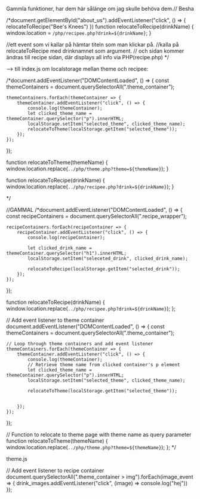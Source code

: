 
Gammla funktioner, har dem här sålänge om jag skulle behöva dem.// Besha


/*document.getElementById("about_us").addEventListener("click", () => {
    relocateToRecipe("Bee's Knees")
})
function relocateToRecipe(drinkName) {
    window.location = `/php/recipee.php?drink=${drinkName}`;
}

//ett event som vi kallar på  hämtar titeln som man klickar på.
//kalla på relocateToRecipe med drinknamnet som argument.
// och sidan kommer ändras till recipe sidan, där displays all info via PHP(recipe.php)
*/


--> till index.js om localstorage mellan theme och recipee:

/*document.addEventListener("DOMContentLoaded", () => {
    const themeContainers = document.querySelectorAll(".theme_container");

    themeContainers.forEach(themeContainer => {
        themeContainer.addEventListener("click", () => {
            console.log(themeContainer);
            let clicked_theme_name = themeContainer.querySelector("p").innerHTML;
            localStorage.setItem("selected_theme", clicked_theme_name);
            relocateToTheme(localStorage.getItem("selected_theme"));
        });
    });
});

function relocateToTheme(themeName) {
    window.location.replace(`../php/theme.php?theme=${themeName}`);
}

function relocateToRecipe(drinkName) {
    window.location.replace(`../php/recipee.php?drink=${drinkName}`);
}

*/




//GAMMAL
/*document.addEventListener("DOMContentLoaded", () => {
    const recipeContainers = document.querySelectorAll(".recipe_wrapper");

    recipeContainers.forEach(recipeContainer => {
        recipeContainer.addEventListener("click", () => {
            console.log(recipeContainer);

            let clicked_drink_name = themeContainer.querySelector("h1").innerHTML;
            localStorage.setItem("seleceted_drink", clicked_drink_name);

            relocateToRecipe(localStorage.getItem("selected_drink"));
        });
    });
});

function relocateToRecipe(drinkName) {
    window.location.replace(`../php/recipee.php?drink=${drinkName}`);
};

// Add event listener to theme container
document.addEventListener("DOMContentLoaded", () => {
    const themeContainers = document.querySelectorAll(".theme_container");

    // Loop through theme containers and add event listener
    themeContainers.forEach(themeContainer => {
        themeContainer.addEventListener("click", () => {
            console.log(themeContainer);
            // Retrieve theme name from clicked container's p element
            let clicked_theme_name = themeContainer.querySelector("p").innerHTML;
            localStorage.setItem("selected_theme", clicked_theme_name);

            relocateToTheme(localStorage.getItem("selected_theme"));


        });
    });
});

// Function to relocate to theme page with theme name as query parameter
function relocateToTheme(themeName) {
    window.location.replace(`../php/theme.php?theme=${themeName}`);
};
*/

theme.js

// Add event listener to recipe container
document.querySelectorAll(".theme_container > img").forEach(image_event => {
    drink_images.addEventListener("click", (image) => console.log("hej"))
});
